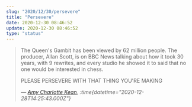 ```yaml
---
slug: "2020/12/30/persevere"
title: "Persevere"
date: 2020-12-30 08:46:52
update: 2020-12-30 08:46:52
type: "status"
---
```


> The Queen's Gambit has been viewed by 62 million people. The producer, Allan Scott, is on BBC News talking about how it took 30 years, with 9 rewrites, and every studio he showed it to said that no one would be interested in chess. 
>
> PLEASE PERSEVERE WITH THAT THING YOU'RE MAKING
>
> <cite>&mdash; [Amy Charlotte Kean](https://twitter.com/keano81/status/1343563785764827139), :time{datetime="2020-12-28T14:25:43.000Z"}</cite>
